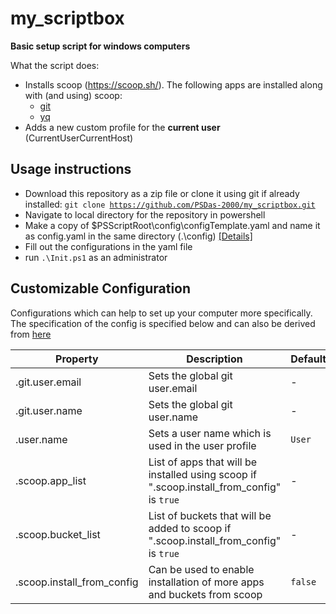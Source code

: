 # my_scriptbox
**Basic setup script for windows computers**

What the script does:
  * Installs scoop (https://scoop.sh/). The following apps are installed along with (and using) scoop:
    - [git](https://github.com/git/git)
    - [yq](https://github.com/mikefarah/yq)
  * Adds a new custom profile for the **current user** (CurrentUserCurrentHost)

## Usage instructions
* Download this repository as a zip file or clone it using git if already installed: <code>git clone https://github.com/PSDas-2000/my_scriptbox.git</code>
* Navigate to local directory for the repository in powershell
* Make a copy of $PSScriptRoot\config\configTemplate.yaml and name it as config.yaml in the same directory (.\config) [[Details]](#customizable-configuration )
* Fill out the configurations in the yaml file
* run <code>.\Init.ps1</code> as an administrator

## Customizable Configuration

Configurations which can help to set up your computer more specifically. The specification of the config is specified below and can also be derived from [here](./config/configTemplate.yaml)

| Property | Description | Default |
| --- | --- | --- |
| .git.user.email | Sets the global git user.email | - |
| .git.user.name | Sets the global git user.name | - |
| .user.name | Sets a user name which is used in the user profile | ```User``` |
| .scoop.app_list | List of apps that will be installed using scoop if ".scoop.install_from_config" is ```true```  | - |
| .scoop.bucket_list | List of buckets that will be added to scoop if ".scoop.install_from_config" is ```true``` | - |
| .scoop.install_from_config | Can be used to enable installation of more apps and buckets from scoop | ```false``` |

